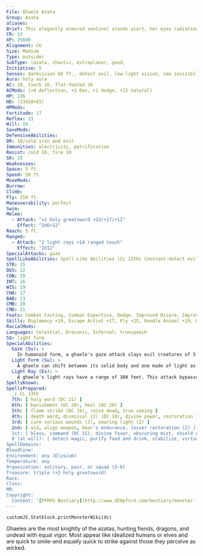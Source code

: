 ```yaml
---
File: Ghaele Azata
Group: Azata
aliases: 
Brief: This elegantly armored sentinel stands alert, her eyes radiating divine light and her noble blade crackling with power.
CR: 13
XP: 25600
Alignment: CG
Size: Medium
Type: outsider
SubType: (azata, chaotic, extraplanar, good,
Initiative: 5
Senses: darkvision 60 ft., detect evil, low-light vision, see invisibility; Perception +20
Aura: holy aura
AC: 28, touch 16, flat-footed 26
ACMods: (+4 deflection, +1 Dex, +1 dodge, +12 natural)
HP: 136
HD: (13d10+65)
HPMods: 
Fortitude: 17
Reflex: 11
Will: 16
SaveMods: 
DefensiveAbilities: 
DR: 10/cold iron and evil
Immunities: electricity, petrification
Resist: cold 10, fire 10
SR: 25
Weaknesses: 
Space: 5 ft.
Speed: 50 ft.
MoveMods: 
Burrow: 
Climb: 
Fly: 150 ft.
Maneuverability: perfect
Swim: 
Melee: 
  - Attack: "+2 holy greatsword +22/+17/+12"
    Effect: "2d6+12"
Reach: 5 ft.
Ranged: 
  - Attack: "2 light rays +14 ranged touch"
    Effect: "2d12"
SpecialAttacks: gaze
SpellLikeAbilities: Spell-Like Abilities (CL 13th) Constant-detect evil, holy aura (DC 21), see invisibility At will-aid, charm monster (DC 17), continual flame, cure light wounds, dancing lights, detect thoughts (DC 15), disguise self, dispel magic, hold monster (DC 18), greater invisibility (self only), major image (DC 16), greater teleport (self plus 50 lbs. of objects only) 3/day-globe of invulnerability 1/day-chain lightning (DC 19), prismatic spray (DC 20), wall of force
STR: 25
DEX: 12
CON: 20
INT: 16
WIS: 19
CHA: 17
BAB: 13
CMB: 20
CMD: 31
Feats: Combat Casting, Combat Expertise, Dodge, Improved Disarm, Improved Initiative, Improved Trip, Lightning Reflexes
Skills: Diplomacy +19, Escape Artist +17, Fly +25, Handle Animal +19, Knowledge (nature) +16, Knowledge (planes) +19, Perception +20, Sense Motive +20, Stealth +17
RacialMods: 
Languages: Celestial, Draconic, Infernal; truespeech
SQ: light form
SpecialAbilities:
  Gaze (Su): >
    In humanoid form, a ghaele's gaze attack slays evil creatures of 5 HD or less (range 60 feet, Will DC 18 negates, shaken for 2d10 rounds on a successful save). Nonevil creatures, and evil creatures with more than 5 HD, must succeed on a DC 18 Will save or be shaken for 2d10 rounds. A creature that saves against a ghaele's gaze is immune to that particular ghaele's gaze for 24 hours. This is a mindaffecting fear effect. The save DCs are Charisma-based.
  Light Form (Su): >
    A ghaele can shift between its solid body and one made of light as a standard action. In solid form, it cannot fly or use light rays. In light form, it can fly and gains the incorporeal quality-it can make light ray attacks or use spell-like abilities in this form, but can't make physical attacks or cast spells. This ability otherwise functions similarly to a bralani's wind form ability.
  Light Ray (Ex): >
    A ghaele's light rays have a range of 300 feet. This attack bypasses all damage reduction. Spells Ghaeles cast divine spells as 13th-level clerics. They do not gain access to domains or other cleric abilities.
SpellsKnown: 
SpellsPrepared:
  _: CL 13th
  7th: [ holy word (DC 21) ]
  6th: [ banishment (DC 20), heal (DC 20) ]
  5th: [ flame strike (DC 19), raise dead, true seeing ]
  4th: [ death ward, dismissal (2) (DC 18), divine power, restoration ]
  3rd: [ cure serious wounds (3), searing light (2) ]
  2nd: [ aid, align weapon, bear's endurance, lesser restoration (2) ]
  1st: [ bless, command (DC 15), divine favor, obscuring mist, shield of faith ]
  0 (at will): [ detect magic, purify food and drink, stabilize, virtue ]
SpellDomains: 
Bloodline: 
Environment: any (Elysium)
Temperature: any
Organization: solitary, pair, or squad (3-6)
Treasure: triple (+2 holy greatsword)
Race: 
Class: 
MR: 
Copyright:
  Content: '[PFRPG Bestiary](http://www.d20pfsrd.com/bestiary/monster-listings/outsiders/azata/ghaele)'
---
```

```dataviewjs
customJS.Statblock.printMonsterWiki(dv)
```
Ghaeles are the most knightly of the azatas, hunting fiends, dragons, and undead with equal vigor. Most appear like idealized humans or elves and are quick to smile-and equally quick to strike against those they perceive as wicked.
